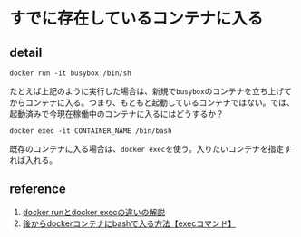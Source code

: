 # すでに存在しているコンテナに入る

## detail

```console
docker run -it busybox /bin/sh
```

たとえば上記のように実行した場合は、新規で`busybox`のコンテナを立ち上げてからコンテナに入る。つまり、もともと起動しているコンテナではない。では、起動済みで今現在稼働中のコンテナに入るにはどうするか？

```console
docker exec -it CONTAINER_NAME /bin/bash
```

既存のコンテナに入る場合は、`docker exec`を使う。入りたいコンテナを指定すれば入れる。

## reference

1. [docker runとdocker execの違いの解説](https://www.memotansu.jp/docker/852/)
2. [後からdockerコンテナにbashで入る方法【execコマンド】](https://unskilled.site/%E5%BE%8C%E3%81%8B%E3%82%89docker%E3%82%B3%E3%83%B3%E3%83%86%E3%83%8A%E3%81%ABbash%E3%81%A7%E5%85%A5%E3%82%8B%E6%96%B9%E6%B3%95%E3%80%90exec%E3%82%B3%E3%83%9E%E3%83%B3%E3%83%89%E3%80%91/)

